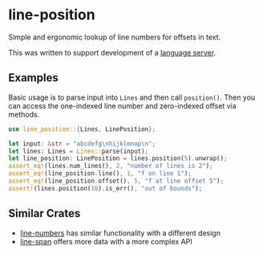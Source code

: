 # line-position

Simple and ergonomic lookup of line numbers for offsets in text.

This was written to support development of a
[language server](https://microsoft.github.io/language-server-protocol/).

## Examples

Basic usage is to parse input into `Lines` and then call `position()`.
Then you can access the one-indexed line number and zero-indexed offset via methods.

```rust
use line_position::{Lines, LinePosition};

let input: &str = "abcdefg\nhijklmnop\n";
let lines: Lines = Lines::parse(input);
let line_position: LinePosition = lines.position(5).unwrap();
assert_eq!(lines.num_lines(), 2, "number of lines is 2");
assert_eq!(line_position.line(), 1, "f on line 1");
assert_eq!(line_position.offset(), 5, "f at line offset 5");
assert!(lines.position(18).is_err(), "out of bounds");
```

## Similar Crates

* [line-numbers](https://crates.io/crates/line-numbers) has similar functionality with a
  different design
* [line-span](https://crates.io/crates/line-span) offers more data with a more complex API


